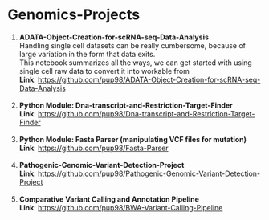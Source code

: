 # Genomics-Projects
1. __ADATA-Object-Creation-for-scRNA-seq-Data-Analysis__<br />
   Handling single cell datasets can be really cumbersome, because of large variation in the form that data exits. <br />
   This notebook summarizes all the ways, we can get started with using single cell raw data to convert it into workable from <br />
   __Link__: https://github.com/pup98/ADATA-Object-Creation-for-scRNA-seq-Data-Analysis <br />
   <br />
2. __Python Module: Dna-transcript-and-Restriction-Target-Finder__ <br />
   __Link__: https://github.com/pup98/Dna-transcript-and-Restriction-Target-Finder<br />
   <br />
3. __Python Module: Fasta Parser (manipulating VCF files for mutation)__<br />
   __Link__: https://github.com/pup98/Fasta-Parser<br />
   <br />
4. __Pathogenic-Genomic-Variant-Detection-Project__<br />
   __Link__: https://github.com/pup98/Pathogenic-Genomic-Variant-Detection-Project <br/>
    <br/>
5. __Comparative Variant Calling and Annotation Pipeline__<br/>
   __Link__: https://github.com/pup98/BWA-Variant-Calling-Pipeline

   
